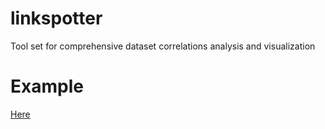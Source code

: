 # linkspotter
Tool set for comprehensive dataset correlations analysis and visualization
# Example
[Here](http://linkspotter.sigmant.net)
